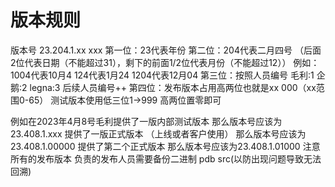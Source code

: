 # 版本规则

版本号 23.204.1.xx xxx
第一位：23代表年份
第二位：204代表二月四号  （后面2位代表日期（不能超过31），剩下的前面1/2位代表月份（不能超过12））
例如：1004代表10月4 
      124代表1月24 
      1204代表12月04
第三位：按照人员编号 毛利:1 企鹅:2  legna:3  后续人员编号++
第四位：发布版本占用高两位也就是xx 000（xx范围0-65） 测试版本使用低三位1->999 高两位置零即可

例如在2023年4月8号毛利提供了一版内部测试版本
那么版本号应该为23.408.1.xxx
提供了一版正式版本 （上线或者客户使用） 那么版本号应该为23.408.1.00000
提供了第二个正式版本 那么版本号应该为23.408.1.01000
注意所有的发布版本 负责的发布人员需要备份二进制 pdb src(以防出现问题导致无法回溯)
